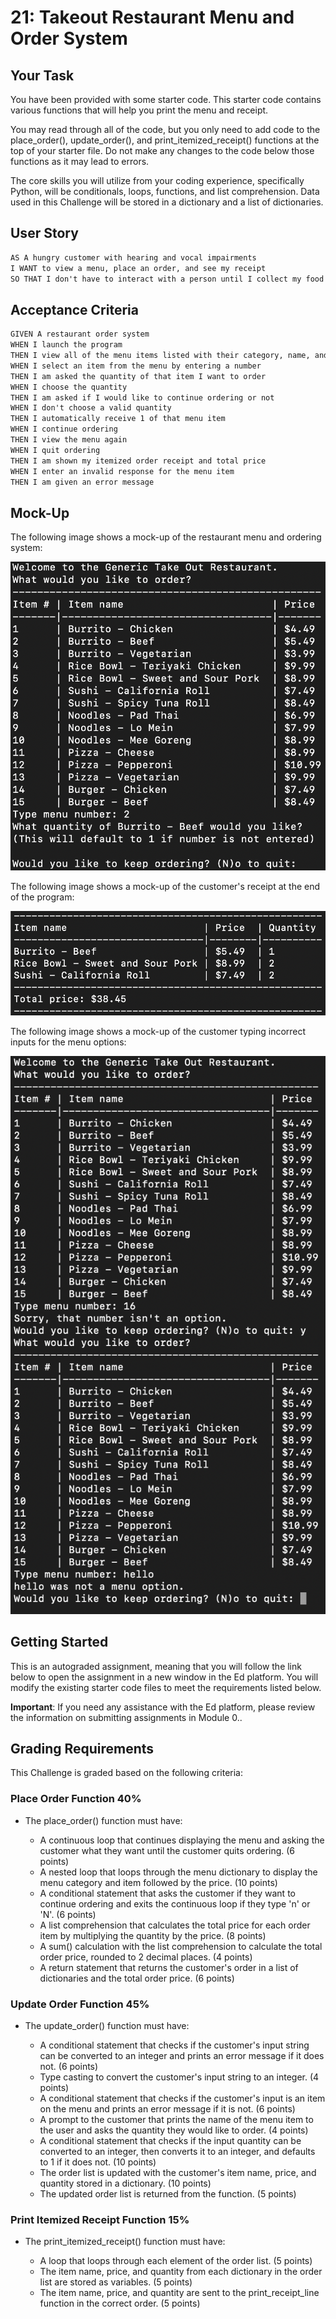 # 21: Takeout Restaurant Menu and Order System

## Your Task

You have been provided with some starter code. This starter code contains various functions that will help you print the menu and receipt.

You may read through all of the code, but you only need to add code to the place_order(), update_order(), and print_itemized_receipt() functions at the top of your starter file. Do not make any changes to the code below those functions as it may lead to errors.

The core skills you will utilize from your coding experience, specifically Python, will be conditionals, loops, functions, and list comprehension. Data used in this Challenge will be stored in a dictionary and a list of dictionaries.

## User Story

```md
AS A hungry customer with hearing and vocal impairments
I WANT to view a menu, place an order, and see my receipt
SO THAT I don't have to interact with a person until I collect my food
```

## Acceptance Criteria

```md
GIVEN A restaurant order system
WHEN I launch the program
THEN I view all of the menu items listed with their category, name, and price
WHEN I select an item from the menu by entering a number
THEN I am asked the quantity of that item I want to order
WHEN I choose the quantity
THEN I am asked if I would like to continue ordering or not
WHEN I don't choose a valid quantity
THEN I automatically receive 1 of that menu item
WHEN I continue ordering
THEN I view the menu again
WHEN I quit ordering
THEN I am shown my itemized order receipt and total price
WHEN I enter an invalid response for the menu item
THEN I am given an error message 
```

## Mock-Up

The following image shows a mock-up of the restaurant menu and ordering system:

![Terminal Menu Display](https://github.com/alexis-menendez/Module-21-Python-Takeout-Menu/blob/main/Assets/21-python-terminal-menu-image-1.png?raw=true)


The following image shows a mock-up of the customer's receipt at the end of the program:

![Itemized Receipt Output](https://github.com/alexis-menendez/Module-21-Python-Takeout-Menu/blob/main/Assets/21-python-terminal-receipt-image-2.png?raw=true)


The following image shows a mock-up of the customer typing incorrect inputs for the menu options:

![Handling Incorrect Menu Options](https://github.com/alexis-menendez/Module-21-Python-Takeout-Menu/blob/main/Assets/21-incorrect-menu-options-image-3.png?raw=true)


## Getting Started

This is an autograded assignment, meaning that you will follow the link below to open the assignment in a new window in the Ed platform. You will modify the existing starter code files to meet the requirements listed below.

**Important**: If you need any assistance with the Ed platform, please review the information on submitting assignments in Module 0..

## Grading Requirements

This Challenge is graded based on the following criteria:

### Place Order Function 40%

* The place_order() function must have:

  * A continuous loop that continues displaying the menu and asking the customer what they want until the customer quits ordering. (6 points)
  * A nested loop that loops through the menu dictionary to display the menu category and item followed by the price. (10 points)
  * A conditional statement that asks the customer if they want to continue ordering and exits the continuous loop if they type 'n' or 'N'. (6 points)
  * A list comprehension that calculates the total price for each order item by multiplying the quantity by the price. (8 points)
  * A sum() calculation with the list comprehension to calculate the total order price, rounded to 2 decimal places. (4 points)
  * A return statement that returns the customer's order in a list of dictionaries and the total order price. (6 points)

### Update Order Function 45%

* The update_order() function must have:

  * A conditional statement that checks if the customer's input string can be converted to an integer and prints an error message if it does not. (6 points)
  * Type casting to convert the customer's input string to an integer. (4 points)
  * A conditional statement that checks if the customer's input is an item on the menu and prints an error message if it is not. (6 points)
  * A prompt to the customer that prints the name of the menu item to the user and asks the quantity they would like to order. (4 points)
  * A conditional statement that checks if the input quantity can be converted to an integer, then converts it to an integer, and defaults to 1 if it does not. (10 points)
  * The order list is updated with the customer's item name, price, and quantity stored in a dictionary. (10 points)
  * The updated order list is returned from the function. (5 points)

### Print Itemized Receipt Function 15%

* The print_itemized_receipt() function must have:

  * A loop that loops through each element of the order list. (5 points)
  * The item name, price, and quantity from each dictionary in the order list are stored as variables. (5 points)
  * The item name, price, and quantity are sent to the print_receipt_line function in the correct order. (5 points)
